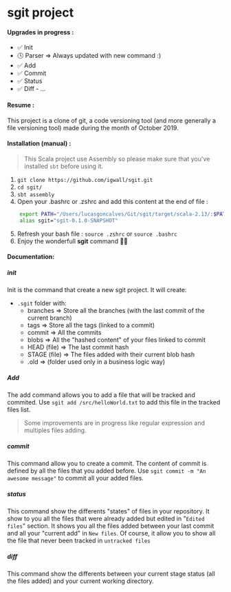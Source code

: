 # sgit project

#### Upgrades in progress : 
- ✅ Init
- 🕓 Parser => Always updated with new command :) 
- ✅ Add
- ✅ Commit
- ✅ Status
- ✅  Diff
- ...



#### Resume :
This project is a clone of git, a code versioning tool (and more generally a file versioning tool) made during the month of October 2019. 

#### Installation (manual) :
> This Scala project use Assembly so please make sure that you've installed `sbt` before using it.


1. `git clone https://github.com/igwall/sgit.git`
2. `cd sgit/`
3. `sbt assembly`
4. Open your .bashrc or .zshrc and add this content at the end of file : 
```bash
    export PATH="/Users/lucasgoncalves/Git/sgit/target/scala-2.13/:$PATH"
    alias sgit="sgit-0.1.0-SNAPSHOT"
```
5. Refresh your bash file : `source .zshrc` or `source .bashrc`
6. Enjoy the wonderfull **sgit** command 💪🏻



#### Documentation: 

##### init
Init is the command that create a new sgit project. It will create:
- `.sgit` folder with:
    - branches => Store all the branches (with the last commit of the current branch)
    - tags => Store all the tags (linked to a commit)
    - commit => All the commits
    - blobs => All the "hashed content" of your files linked to commit
    - HEAD (file) => The last commit hash
    - STAGE (file) => The files added with their current blob hash
    - .old => (folder used only in a business logic way)

##### Add
The add command allows you to add a file that will be tracked and commited. 
Use `sgit add /src/helloWorld.txt` to add this file in the tracked files list. 
> Some improvements are in progress like regular expression and multiples files adding. 

##### commit
This command allow you to create a commit. The content of commit is defined by all the files that you added before. 
Use `sgit commit -m "An awesome message"` to commit all your added files. 

##### status
This command show the differents "states" of files in your repository. It show to you all the files that were already added but edited in "`Edited files`" section. It shows you all the files added between your last commit and all your "current add" in `New files`. Of course, it allow you to show all the file that never been tracked in `untracked files`

##### diff
This command show the differents between your current stage status (all the files added) and your current working directory. 

